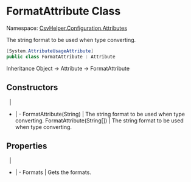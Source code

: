 # FormatAttribute Class

Namespace: [CsvHelper.Configuration.Attributes](/api/CsvHelper.Configuration.Attributes)

The string format to be used when type converting.

```cs
[System.AttributeUsageAttribute]
public class FormatAttribute : Attribute
```

Inheritance Object -> Attribute -> FormatAttribute

## Constructors
&nbsp; | &nbsp;
- | -
FormatAttribute(String) | The string format to be used when type converting.
FormatAttribute(String[]) | The string format to be used when type converting.

## Properties
&nbsp; | &nbsp;
- | -
Formats | Gets the formats.

